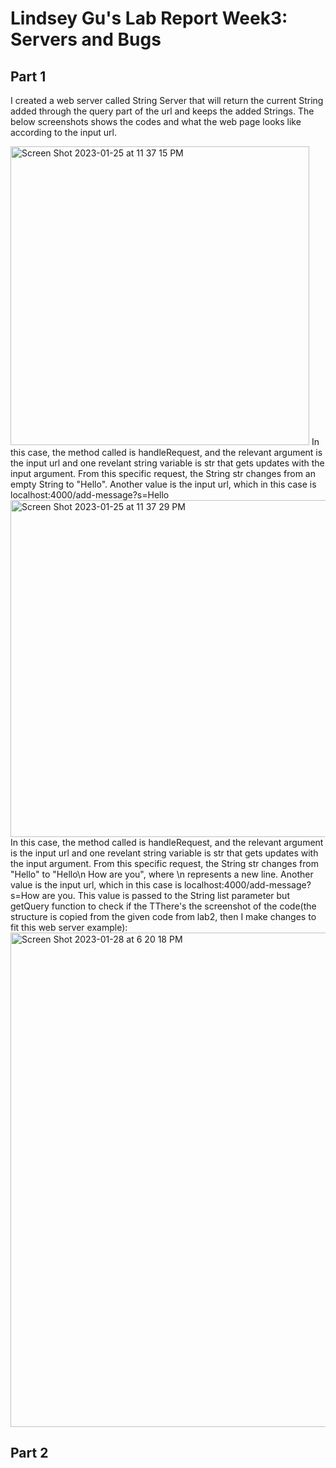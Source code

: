 # Lindsey Gu's Lab Report Week3: Servers and Bugs
## Part 1
I created a web server called String Server that will return the current String added through the query part of the url and keeps the added Strings. The below screenshots shows the codes and what the web page looks like according to the input url.    
         
<img width="478" alt="Screen Shot 2023-01-25 at 11 37 15 PM" src="https://user-images.githubusercontent.com/122554943/215300565-988621e3-5fdf-4e21-bd12-095764a325b6.png">               
In this case, the method called is handleRequest, and the relevant argument is the input url and one revelant string variable is str that gets updates with the input argument. From this specific request, the String str changes from an empty String to "Hello". Another value is the input url, which in this case is localhost:4000/add-message?s=Hello           
<img width="539" alt="Screen Shot 2023-01-25 at 11 37 29 PM" src="https://user-images.githubusercontent.com/122554943/215300571-35266353-572e-4ef6-afb6-1d647235119f.png">          
In this case, the method called is handleRequest, and the relevant argument is the input url and one revelant string variable is str that gets updates with the input argument. From this specific request, the String str changes from "Hello" to "Hello\n How are you", where \n represents a new line. Another value is the input url, which in this case is localhost:4000/add-message?s=How are you. This value is passed to the String list parameter but getQuery function to check if the                
TThere's the screenshot of the code(the structure is copied from the given code from lab2, then I make changes to fit this web server example):           
<img width="791" alt="Screen Shot 2023-01-28 at 6 20 18 PM" src="https://user-images.githubusercontent.com/122554943/215300882-902a3d34-5af2-4d8c-bd1c-626c98e3b1c7.png">
         
## Part 2

